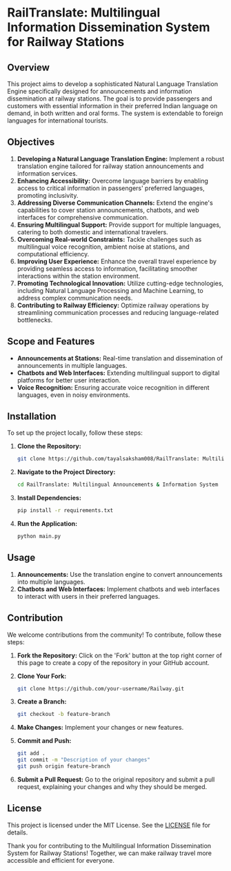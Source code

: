 # RailTranslate: Multilingual Information Dissemination System for Railway Stations

## Overview

This project aims to develop a sophisticated Natural Language Translation Engine specifically designed for announcements and information dissemination at railway stations. The goal is to provide passengers and customers with essential information in their preferred Indian language on demand, in both written and oral forms. The system is extendable to foreign languages for international tourists.

## Objectives

1. **Developing a Natural Language Translation Engine:** Implement a robust translation engine tailored for railway station announcements and information services.
2. **Enhancing Accessibility:** Overcome language barriers by enabling access to critical information in passengers' preferred languages, promoting inclusivity.
3. **Addressing Diverse Communication Channels:** Extend the engine's capabilities to cover station announcements, chatbots, and web interfaces for comprehensive communication.
4. **Ensuring Multilingual Support:** Provide support for multiple languages, catering to both domestic and international travelers.
5. **Overcoming Real-world Constraints:** Tackle challenges such as multilingual voice recognition, ambient noise at stations, and computational efficiency.
6. **Improving User Experience:** Enhance the overall travel experience by providing seamless access to information, facilitating smoother interactions within the station environment.
7. **Promoting Technological Innovation:** Utilize cutting-edge technologies, including Natural Language Processing and Machine Learning, to address complex communication needs.
8. **Contributing to Railway Efficiency:** Optimize railway operations by streamlining communication processes and reducing language-related bottlenecks.

## Scope and Features

- **Announcements at Stations:** Real-time translation and dissemination of announcements in multiple languages.
- **Chatbots and Web Interfaces:** Extending multilingual support to digital platforms for better user interaction.
- **Voice Recognition:** Ensuring accurate voice recognition in different languages, even in noisy environments.

## Installation

To set up the project locally, follow these steps:

1. **Clone the Repository:**
   ```bash
   git clone https://github.com/tayalsaksham008/RailTranslate: Multilingual Announcements & Information System.git
   ```
2. **Navigate to the Project Directory:**
   ```bash
   cd RailTranslate: Multilingual Announcements & Information System
   ```
3. **Install Dependencies:**
   ```bash
   pip install -r requirements.txt
   ```
4. **Run the Application:**
   ```bash
   python main.py
   ```

## Usage

1. **Announcements:** Use the translation engine to convert announcements into multiple languages.
2. **Chatbots and Web Interfaces:** Implement chatbots and web interfaces to interact with users in their preferred languages.

## Contribution

We welcome contributions from the community! To contribute, follow these steps:

1. **Fork the Repository:**
   Click on the 'Fork' button at the top right corner of this page to create a copy of the repository in your GitHub account.

2. **Clone Your Fork:**
   ```bash
   git clone https://github.com/your-username/Railway.git
   ```

3. **Create a Branch:**
   ```bash
   git checkout -b feature-branch
   ```

4. **Make Changes:**
   Implement your changes or new features.

5. **Commit and Push:**
   ```bash
   git add .
   git commit -m "Description of your changes"
   git push origin feature-branch
   ```

6. **Submit a Pull Request:**
   Go to the original repository and submit a pull request, explaining your changes and why they should be merged.
   

## License

This project is licensed under the MIT License. See the [LICENSE](LICENSE) file for details.

Thank you for contributing to the Multilingual Information Dissemination System for Railway Stations! Together, we can make railway travel more accessible and efficient for everyone.
